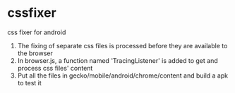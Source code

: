 cssfixer
========

css fixer for android

1) The fixing of separate css files is processed before they are available to the browser
2) In browser.js, a function named 'TracingListener' is added to get and process css files' content
3) Put all the files in gecko/mobile/android/chrome/content and build a apk to test it

